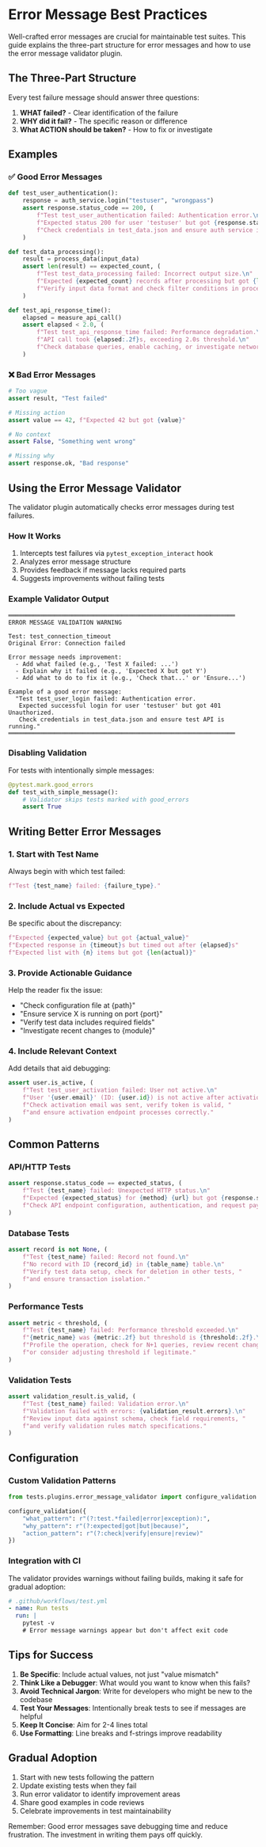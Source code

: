 # Error Message Best Practices

Well-crafted error messages are crucial for maintainable test suites. This guide explains the three-part structure for error messages and how to use the error message validator plugin.

## The Three-Part Structure

Every test failure message should answer three questions:

1. **WHAT failed?** - Clear identification of the failure
2. **WHY did it fail?** - The specific reason or difference
3. **What ACTION should be taken?** - How to fix or investigate

## Examples

### ✅ Good Error Messages

```python
def test_user_authentication():
    response = auth_service.login("testuser", "wrongpass")
    assert response.status_code == 200, (
        f"Test test_user_authentication failed: Authentication error.\n"
        f"Expected status 200 for user 'testuser' but got {response.status_code} (Unauthorized).\n"
        f"Check credentials in test_data.json and ensure auth service is running."
    )

def test_data_processing():
    result = process_data(input_data)
    assert len(result) == expected_count, (
        f"Test test_data_processing failed: Incorrect output size.\n"
        f"Expected {expected_count} records after processing but got {len(result)}.\n"
        f"Verify input data format and check filter conditions in process_data()."
    )

def test_api_response_time():
    elapsed = measure_api_call()
    assert elapsed < 2.0, (
        f"Test test_api_response_time failed: Performance degradation.\n"
        f"API call took {elapsed:.2f}s, exceeding 2.0s threshold.\n"
        f"Check database queries, enable caching, or investigate network latency."
    )
```

### ❌ Bad Error Messages

```python
# Too vague
assert result, "Test failed"

# Missing action
assert value == 42, f"Expected 42 but got {value}"

# No context
assert False, "Something went wrong"

# Missing why
assert response.ok, "Bad response"
```

## Using the Error Message Validator

The validator plugin automatically checks error messages during test failures.

### How It Works

1. Intercepts test failures via `pytest_exception_interact` hook
2. Analyzes error message structure
3. Provides feedback if message lacks required parts
4. Suggests improvements without failing tests

### Example Validator Output

```
════════════════════════════════════════════════════════════════
ERROR MESSAGE VALIDATION WARNING

Test: test_connection_timeout
Original Error: Connection failed

Error message needs improvement:
  - Add what failed (e.g., 'Test X failed: ...')
  - Explain why it failed (e.g., 'Expected X but got Y')
  - Add what to do to fix it (e.g., 'Check that...' or 'Ensure...')

Example of a good error message:
  "Test test_user_login failed: Authentication error.
   Expected successful login for user 'testuser' but got 401 Unauthorized.
   Check credentials in test_data.json and ensure test API is running."
════════════════════════════════════════════════════════════════
```

### Disabling Validation

For tests with intentionally simple messages:

```python
@pytest.mark.good_errors
def test_with_simple_message():
    # Validator skips tests marked with good_errors
    assert True
```

## Writing Better Error Messages

### 1. Start with Test Name

Always begin with which test failed:

```python
f"Test {test_name} failed: {failure_type}."
```

### 2. Include Actual vs Expected

Be specific about the discrepancy:

```python
f"Expected {expected_value} but got {actual_value}"
f"Expected response in {timeout}s but timed out after {elapsed}s"
f"Expected list with {n} items but got {len(actual)}"
```

### 3. Provide Actionable Guidance

Help the reader fix the issue:

- "Check configuration file at {path}"
- "Ensure service X is running on port {port}"
- "Verify test data includes required fields"
- "Investigate recent changes to {module}"

### 4. Include Relevant Context

Add details that aid debugging:

```python
assert user.is_active, (
    f"Test test_user_activation failed: User not active.\n"
    f"User '{user.email}' (ID: {user.id}) is not active after activation.\n"
    f"Check activation email was sent, verify token is valid, "
    f"and ensure activation endpoint processes correctly."
)
```

## Common Patterns

### API/HTTP Tests

```python
assert response.status_code == expected_status, (
    f"Test {test_name} failed: Unexpected HTTP status.\n"
    f"Expected {expected_status} for {method} {url} but got {response.status_code}.\n"
    f"Check API endpoint configuration, authentication, and request payload."
)
```

### Database Tests

```python
assert record is not None, (
    f"Test {test_name} failed: Record not found.\n"
    f"No record with ID {record_id} in {table_name} table.\n"
    f"Verify test data setup, check for deletion in other tests, "
    f"and ensure transaction isolation."
)
```

### Performance Tests

```python
assert metric < threshold, (
    f"Test {test_name} failed: Performance threshold exceeded.\n"
    f"{metric_name} was {metric:.2f} but threshold is {threshold:.2f}.\n"
    f"Profile the operation, check for N+1 queries, review recent changes, "
    f"or consider adjusting threshold if legitimate."
)
```

### Validation Tests

```python
assert validation_result.is_valid, (
    f"Test {test_name} failed: Validation error.\n"
    f"Validation failed with errors: {validation_result.errors}.\n"
    f"Review input data against schema, check field requirements, "
    f"and verify validation rules match specifications."
)
```

## Configuration

### Custom Validation Patterns

```python
from tests.plugins.error_message_validator import configure_validation

configure_validation({
    "what_pattern": r"(?:test.*failed|error|exception):",
    "why_pattern": r"(?:expected|got|but|because)",
    "action_pattern": r"(?:check|verify|ensure|review)"
})
```

### Integration with CI

The validator provides warnings without failing builds, making it safe for gradual adoption:

```yaml
# .github/workflows/test.yml
- name: Run tests
  run: |
    pytest -v
    # Error message warnings appear but don't affect exit code
```

## Tips for Success

1. **Be Specific**: Include actual values, not just "value mismatch"
2. **Think Like a Debugger**: What would you want to know when this fails?
3. **Avoid Technical Jargon**: Write for developers who might be new to the codebase
4. **Test Your Messages**: Intentionally break tests to see if messages are helpful
5. **Keep It Concise**: Aim for 2-4 lines total
6. **Use Formatting**: Line breaks and f-strings improve readability

## Gradual Adoption

1. Start with new tests following the pattern
2. Update existing tests when they fail
3. Run error validator to identify improvement areas
4. Share good examples in code reviews
5. Celebrate improvements in test maintainability

Remember: Good error messages save debugging time and reduce frustration. The investment in writing them pays off quickly.